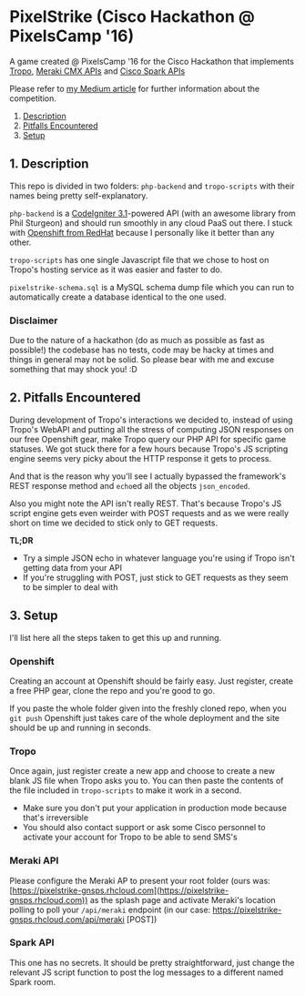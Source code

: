 # PixelStrike (Cisco Hackathon @ PixelsCamp '16)

A game created @ PixelsCamp '16 for the Cisco Hackathon that implements [Tropo](https://www.tropo.com/), [Meraki CMX APIs](https://meraki.cisco.com/solutions/cmx) and [Cisco Spark APIs](https://developer.ciscospark.com/)

Please refer to [my Medium article](https://medium.com/@GNSPS/pixels-camp-cisco-hackathon-and-why-we-won-it-17030a093f9d) for further information about the competition.

1. [Description](https://github.com/GNSPS/pixelstrike-cisco-hackathon#1-description)
2. [Pitfalls Encountered](https://github.com/GNSPS/pixelstrike-cisco-hackathon#2-pitfalls-encountered)
3. [Setup](https://github.com/GNSPS/pixelstrike-cisco-hackathon#3-setup)

## 1. Description

This repo is divided in two folders: `php-backend` and `tropo-scripts` with their names being pretty self-explanatory.

`php-backend` is a [CodeIgniter 3.1](http://www.codeigniter.com)-powered API (with an awesome library from Phil Sturgeon) and should run smoothly in any cloud PaaS out there. I stuck with [Openshift from RedHat](https://openshift.redhat.com/) because I personally like it better than any other.

`tropo-scripts` has one single Javascript file that we chose to host on Tropo's hosting service as it was easier and faster to do.

`pixelstrike-schema.sql` is a MySQL schema dump file which you can run to automatically create a database identical to the one used.

### Disclaimer

Due to the nature of a hackathon (do as much as possible as fast as possible!) the codebase has no tests, code may be hacky at times and things in general may not be solid. So please bear with me and excuse something that may shock you! :D

## 2. Pitfalls Encountered

During development of Tropo's interactions we decided to, instead of using Tropo's WebAPI and putting all the stress of computing JSON responses on our free Openshift gear, make Tropo query our PHP API for specific game statuses. We got stuck there for a few hours because Tropo's JS scripting engine seems very picky about the HTTP response it gets to process.

And that is the reason why you'll see I actually bypassed the framework's REST response method and `echo`ed all the objects `json_encoded`.

Also you might note the API isn't really REST. That's because Tropo's JS script engine gets even weirder with POST requests and as we were really short on time we decided to stick only to GET requests.

**TL;DR**
- Try a simple JSON echo in whatever language you're using if Tropo isn't getting data from your API
- If you're struggling with POST, just stick to GET requests as they seem to be simpler to deal with

## 3. Setup

I'll list here all the steps taken to get this up and running.

### Openshift

Creating an account at Openshift should be fairly easy. Just register, create a free PHP gear, clone the repo and you're good to go.

If you paste the whole folder given into the freshly cloned repo, when you `git push` Openshift just takes care of the whole deployment and the site should be up and running in seconds.

### Tropo

Once again, just register create a new app and choose to create a new blank JS file when Tropo asks you to. You can then paste the contents of the file included in `tropo-scripts` to make it work in a second.

- Make sure you don't put your application in production mode because that's irreversible
- You should also contact support or ask some Cisco personnel to activate your account for Tropo to be able to send SMS's

### Meraki API

Please configure the Meraki AP to present your root folder (ours was: [https://pixelstrike-gnsps.rhcloud.com](https://pixelstrike-gnsps.rhcloud.com)) as the splash page and activate Meraki's location polling to poll your `/api/meraki`
 endpoint (in our case: https://pixelstrike-gnsps.rhcloud.com/api/meraki [POST])
 
### Spark API

This one has no secrets. It should be pretty straightforward, just change the relevant JS script function to post the log messages to a different named Spark room.
